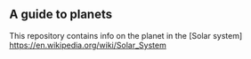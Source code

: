 ## A guide to planets

This repository contains info on the planet in the [Solar system] https://en.wikipedia.org/wiki/Solar_System
